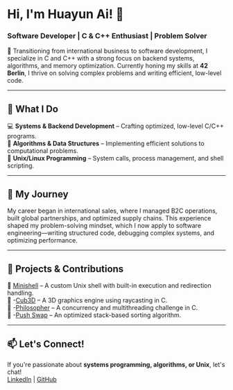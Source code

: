 # Hi, I'm Huayun Ai! 👋  
### Software Developer | C & C++ Enthusiast | Problem Solver  

🚀 Transitioning from international business to software development, I specialize in C and C++ with a strong focus on backend systems, algorithms, and memory optimization. Currently honing my skills at **42 Berlin**, I thrive on solving complex problems and writing efficient, low-level code.  

---

## 🔹 What I Do  
💻 **Systems & Backend Development** – Crafting optimized, low-level C/C++ programs.  
🔎 **Algorithms & Data Structures** – Implementing efficient solutions to computational problems.  
🐧 **Unix/Linux Programming** – System calls, process management, and shell scripting.  

---

## 🔹 My Journey  
My career began in international sales, where I managed B2C operations, built global partnerships, and optimized supply chains. This experience shaped my problem-solving mindset, which I now apply to software engineering—writing structured code, debugging complex systems, and optimizing performance.  

---

## 🔹 Projects & Contributions  
🔹 [Minishell](https://github.com/emily-cloud/minishell) – A custom Unix shell with built-in execution and redirection handling.  
🔹 -[Cub3D](https://github.com/emily-cloud/cub3d) – A 3D graphics engine using raycasting in C.  
🔹 -[Philosopher](https://github.com/emily-cloud/philosophers) – A concurrency and multithreading challenge in C.  
🔹 -[Push Swap](https://github.com/emily-cloud/push_swap) – An optimized stack-based sorting algorithm.  

---

## 📫 Let's Connect!  
If you're passionate about **systems programming, algorithms, or Unix**, let's chat!  
[LinkedIn](https://www.linkedin.com/in/huayun-ai/) | [GitHub](https://github.com/huayun-ai)  
